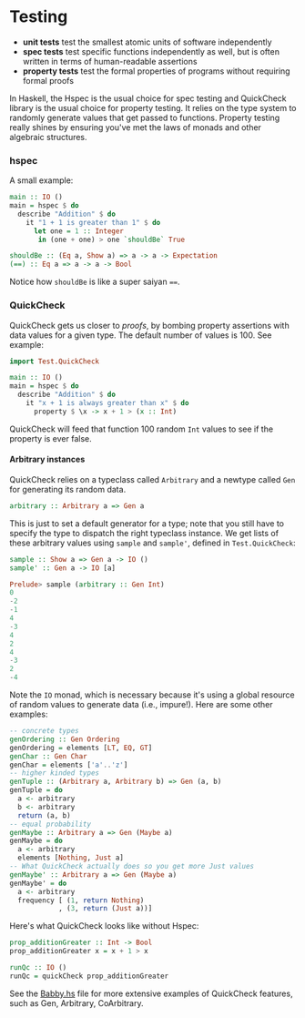# Testing
- **unit tests** test the smallest atomic units of software independently
- **spec tests** test specific functions independently as well, but is
often written in terms of human-readable assertions
- **property tests** test the formal properties of programs without requiring formal proofs

In Haskell, the Hspec is the usual choice for spec testing and
QuickCheck library is the usual choice for property testing.
It relies on the type system to randomly generate values that get passed to functions.
Property testing really shines by ensuring you've met the laws of monads and other algebraic structures.

### hspec
A small example:
```haskell
main :: IO ()
main = hspec $ do
  describe "Addition" $ do
    it "1 + 1 is greater than 1" $ do
      let one = 1 :: Integer
       in (one + one) > one `shouldBe` True

shouldBe :: (Eq a, Show a) => a -> a -> Expectation
(==) :: Eq a => a -> a -> Bool
```

Notice how `shouldBe` is like a super saiyan `==`.

### QuickCheck
QuickCheck gets us closer to *proofs*, by bombing property assertions with data values for a given type. The default number of values is 100. See example:
```haskell
import Test.QuickCheck

main :: IO ()
main = hspec $ do
  describe "Addition" $ do
    it "x + 1 is always greater than x" $ do
      property $ \x -> x + 1 > (x :: Int)
```
QuickCheck will feed that function 100 random `Int` values to see if the property is ever false.

#### Arbitrary instances
QuickCheck relies on a typeclass called `Arbitrary` and a newtype called `Gen` for generating its random data.
```haskell
arbitrary :: Arbitrary a => Gen a
```
This is just to set a default generator for a type; note that you still have to specify the type to dispatch the right typeclass instance. We get lists of these arbitrary values using `sample` and `sample'`, defined in `Test.QuickCheck`:
```haskell
sample :: Show a => Gen a -> IO ()
sample' :: Gen a -> IO [a]

Prelude> sample (arbitrary :: Gen Int)
0
-2
-1
4
-3
4
2
4
-3
2
-4
```
Note the `IO` monad, which is necessary because it's using a global resource of random values to generate data (i.e., impure!). Here are some other examples:
```haskell
-- concrete types
genOrdering :: Gen Ordering
genOrdering = elements [LT, EQ, GT]
genChar :: Gen Char
genChar = elements ['a'..'z']
-- higher kinded types
genTuple :: (Arbitrary a, Arbitrary b) => Gen (a, b)
genTuple = do
  a <- arbitrary
  b <- arbitrary
  return (a, b)
-- equal probability
genMaybe :: Arbitrary a => Gen (Maybe a)
genMaybe = do
  a <- arbitrary
  elements [Nothing, Just a]
-- What QuickCheck actually does so you get more Just values
genMaybe' :: Arbitrary a => Gen (Maybe a)
genMaybe' = do
  a <- arbitrary
  frequency [ (1, return Nothing)
            , (3, return (Just a))]

```
Here's what QuickCheck looks like without Hspec:
```haskell
prop_additionGreater :: Int -> Bool
prop_additionGreater x = x + 1 > x

runQc :: IO ()
runQc = quickCheck prop_additionGreater
```

See the [Babby.hs](./Babby.hs) file for more extensive examples of QuickCheck features, such as Gen, Arbitrary, CoArbitrary.
